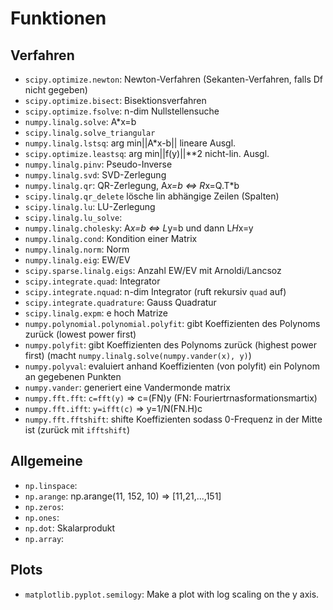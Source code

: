 # Funktionen

## Verfahren

- `scipy.optimize.newton`: Newton-Verfahren (Sekanten-Verfahren, falls Df nicht gegeben)
- `scipy.optimize.bisect`: Bisektionsverfahren
- `scipy.optimize.fsolve`: n-dim Nullstellensuche
- `numpy.linalg.solve`: A*x=b
- `scipy.linalg.solve_triangular`
- `numpy.linalg.lstsq`: arg min||A*x-b|| lineare Ausgl.
- `scipy.optimize.leastsq`: arg min||f(y)||**2 nicht-lin. Ausgl.
- `numpy.linalg.pinv`: Pseudo-Inverse
- `numpy.linalg.svd`: SVD-Zerlegung
- `numpy.linalg.qr`: QR-Zerlegung, A*x=b <=> R*x=Q.T*b
- `scipy.linalg.qr_delete` lösche lin abhängige Zeilen (Spalten)
- `scipy.linalg.lu`: LU-Zerlegung
- `scipy.linalg.lu_solve`: 
- `numpy.linalg.cholesky`: A*x=b <=> L*y=b und dann L*H*x=y
- `numpy.linalg.cond`: Kondition einer Matrix
- `numpy.linalg.norm`: Norm
- `numpy.linalg.eig`: EW/EV
- `scipy.sparse.linalg.eigs`: Anzahl EW/EV mit Arnoldi/Lancsoz
- `scipy.integrate.quad`: Integrator
- `scipy.integrate.nquad`: n-dim Integrator (ruft rekursiv `quad` auf)
- `scipy.integrate.quadrature`: Gauss Quadratur
- `scipy.linalg.expm`: e hoch Matrize
- `numpy.polynomial.polynomial.polyfit`: gibt Koeffizienten des Polynoms zurück (lowest power first)
- `numpy.polyfit`: gibt Koeffizienten des Polynoms zurück (highest power first) (macht `numpy.linalg.solve(numpy.vander(x), y)`)
- `numpy.polyval`: evaluiert anhand Koeffizienten (von polyfit) ein Polynom an gegebenen Punkten
- `numpy.vander`: generiert eine Vandermonde matrix
- `numpy.fft.fft`: `c=fft(y)` => c=(FN)y (FN: Fouriertrnasformationsmartix)
- `numpy.fft.ifft`: `y=ifft(c)` => y=1/N(FN.H)c
- `numpy.fft.fftshift`: shifte Koeffizienten sodass 0-Frequenz in der Mitte ist (zurück mit `ifftshift`)

## Allgemeine

- `np.linspace`:
- `np.arange`: np.arange(11, 152, 10) => [11,21,...,151]
- `np.zeros`:
- `np.ones`:
- `np.dot`: Skalarprodukt
- `np.array`:

## Plots

- `matplotlib.pyplot.semilogy`: Make a plot with log scaling on the y axis.